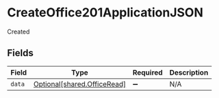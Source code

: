 # CreateOffice201ApplicationJSON

Created


## Fields

| Field                                                            | Type                                                             | Required                                                         | Description                                                      |
| ---------------------------------------------------------------- | ---------------------------------------------------------------- | ---------------------------------------------------------------- | ---------------------------------------------------------------- |
| `data`                                                           | [Optional[shared.OfficeRead]](../../models/shared/officeread.md) | :heavy_minus_sign:                                               | N/A                                                              |